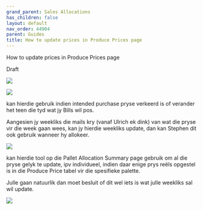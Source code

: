 ```yaml
---
grand_parent: Sales Allocations
has_children: false
layout: default
nav_order: 44904
parent: Guides
title: How to update prices in Produce Prices page
---
```


How to update prices in Produce Prices page

Draft




  


![](https://s3.amazonaws.com/cdn.freshdesk.com/data/helpdesk/attachments/production/8090531813/original/qhVkj3UQrUAzoyKg0jk1aNl5MYVTzuI6iA.png?1638281031)



![](https://s3.amazonaws.com/cdn.freshdesk.com/data/helpdesk/attachments/production/8090531814/original/VzHxzY0IoP_MD7pj6iUotg2qDjtRcdx1Kg.png?1638281031)



kan hierdie gebruik indien intended purchase pryse verkeerd is of verander het teen die tyd wat jy Bills wil pos.

Aangesien jy weekliks die mails kry (vanaf Ulrich ek dink) van wat die pryse vir die week gaan wees, kan jy hierdie weekliks update, dan kan Stephen dit ook gebruik wanneer hy allokeer.



![](https://s3.amazonaws.com/cdn.freshdesk.com/data/helpdesk/attachments/production/8090531815/original/1aFv0XmSVyz5T3DZ-lMiABgZteE6xVjLCA.png?1638281031)









kan hierdie tool op die Pallet Allocation Summary page gebruik om al die pryse gelyk te update, ipv individueel, indien daar enige prys reëls opgestel is in die Produce Price tabel vir die spesifieke palette.

Julle gaan natuurlik dan moet besluit of dit wel iets is wat julle weekliks sal wil update.



![](https://s3.amazonaws.com/cdn.freshdesk.com/data/helpdesk/attachments/production/8090531816/original/rAwHmnNLCSdNjm9hNLAm2OmSWQqqfoxi4A.png?1638281031)